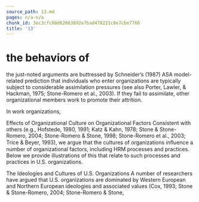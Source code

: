 ```yaml
---
source_path: 13.md
pages: n/a-n/a
chunk_id: 3ec3cfc80d62663892e7bad478221c8e7cbe7766
title: '13'
---
```

# the behaviors of

the just-noted arguments are buttressed by Schneider’s (1987) ASA model-related prediction that individuals who enter organizations are typically subject to considerable assimilation pressures (see also Porter, Lawler, & Hackman, 1975; Stone-Romero et al., 2003). If they fail to assimilate, other organizational members work to promote their attrition.

In work organizations,

Effects of Organizational Culture on Organizational Factors Consistent with others (e.g., Hofstede, 1980, 1991; Katz & Kahn, 1978; Stone & Stone-Romero, 2004; Stone-Romero & Stone, 1998; Stone-Romero et al., 2003; Trice & Beyer, 1993), we argue that the cultures of organizations inﬂuence a number of organizational factors, including HRM processes and practices. Below we provide illustrations of this that relate to such processes and practices in U.S. organizations.

The Ideologies and Cultures of U.S. Organizations A number of researchers have argued that U.S. organizations are dominated by Western European and Northern European ideologies and associated values (Cox, 1993; Stone & Stone-Romero, 2004; Stone-Romero & Stone,
